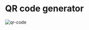 # QR code generator

![qr-code](https://user-images.githubusercontent.com/49620375/213328139-3c973ac5-85c1-4393-9cfd-92989c5fe8c5.png)
